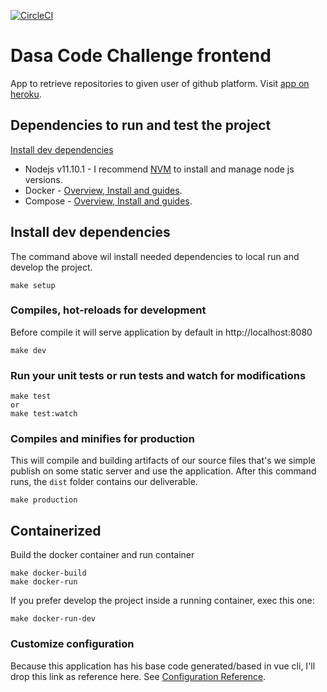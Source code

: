 [![CircleCI](https://circleci.com/gh/thiagohsr/dasa-code-challenge.svg?style=svg&circle-token=939fb71518096927333b4209c604997b4c3184b5)](https://circleci.com/gh/thiagohsr/dasa-code-challenge)
# Dasa Code Challenge frontend
App to retrieve repositories to given user of github platform. Visit <a href="https://git-user-repos.herokuapp.com/" target="_blank" rel="noopener noreferrer">app on heroku</a>.

## Dependencies to run and test the project
[Install dev dependencies](#install-dev-dependencies)

- Nodejs v11.10.1 - I recommend [NVM](https://github.com/creationix/nvm#installation) to install and manage node js versions.
- Docker - [Overview, Install and guides](https://docs.docker.com/install/overview/).
- Compose - [Overview, Install and guides](https://docs.docker.com/compose/).

## Install dev dependencies
The command above wil install needed dependencies to local run and develop the project.
```
make setup
```

### Compiles, hot-reloads for development
Before compile it will serve application by default in http://localhost:8080
```
make dev
```

### Run your unit tests or run tests and watch for modifications
```
make test
or
make test:watch
```

### Compiles and minifies for production
This will compile and building artifacts of our source files that's we simple publish on some static server and use the application. After this command runs, the `dist` folder contains our deliverable.
```
make production
```


## Containerized
Build the docker container and run container
```
make docker-build
make docker-run
```

If you prefer develop the project inside a running container, exec this one:
```
make docker-run-dev
```

### Customize configuration
Because this application has his base code generated/based in vue cli, I'll drop this link as reference here.
See [Configuration Reference](https://cli.vuejs.org/config/).
